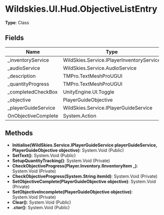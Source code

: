 ﻿# Wildskies.UI.Hud.ObjectiveListEntry

**Type**: Class

## Fields

| Name | Type | Access |
|------|------|--------|
| _inventoryService | WildSkies.Service.IPlayerInventoryService | Private |
| _audioService | WildSkies.Service.AudioService | Private |
| _description | TMPro.TextMeshProUGUI | Private |
| _quantityProgress | TMPro.TextMeshProUGUI | Private |
| _completedCheckBox | UnityEngine.UI.Toggle | Private |
| _objective | PlayerGuideObjective | Private |
| _playerGuideService | WildSkies.Service.IPlayerGuideService | Private |
| OnObjectiveComplete | System.Action | Private |

## Methods

- **Initialise(WildSkies.Service.IPlayerGuideService playerGuideService, PlayerGuideObjective objective)**: System.Void (Public)
- **SetText()**: System.Void (Public)
- **SetupQuantityTracking()**: System.Void (Private)
- **CheckObjectiveProgress(Player.Inventory.IInventoryItem _)**: System.Void (Private)
- **CheckObjectiveProgress(System.String itemId)**: System.Void (Private)
- **SetObjectiveComplete(PlayerGuideObjective objective)**: System.Void (Private)
- **SetObjectiveIncomplete(PlayerGuideObjective objective)**: System.Void (Private)
- **Clear()**: System.Void (Public)
- **.ctor()**: System.Void (Public)

